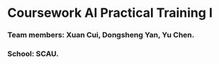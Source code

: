 # Coursework AI Practical Training I

### Team members: Xuan Cui, Dongsheng Yan, Yu Chen.
### School: SCAU.
